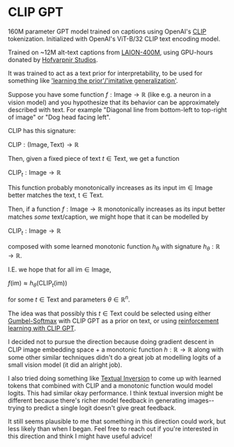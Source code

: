 # CLIP GPT

160M parameter GPT model trained on captions using OpenAI's [CLIP](https://github.com/openai/CLIP) tokenization. Initialized with OpenAI's ViT-B/32 CLIP text encoding model.

Trained on ~12M alt-text captions from [LAION-400M](https://laion.ai/blog/laion-400-open-dataset/), using GPU-hours donated by [Hofvarpnir Studios](https://hofvarpnir.ai/).

It was trained to act as a text prior for interpretability, to be used for something like ['learning the prior'/'imitative generalization'](https://www.lesswrong.com/posts/JKj5Krff5oKMb8TjT/imitative-generalisation-aka-learning-the-prior-1).

Suppose you have some function $f: \text{Image} \to \mathbb{R}$ (like e.g. a neuron in a vision model) and you hypothesize that its behavior can be approximately described with text. For example "Diagonal line from bottom-left to top-right of image" or "Dog head facing left".

CLIP has this signature:

$\text{CLIP} : (\text{Image}, \text{Text}) \to \mathbb{R}$

Then, given a fixed piece of text $t \in \text{Text}$, we get a function

$\text{CLIP}_{t} : \text{Image} \to \mathbb{R}$

This function probably monotonically increases as its input $\text{im} \in \text{Image}$ better matches the text, $\text{t} \in \text{Text}$.

Then, if a function $f: \text{Image} \to \mathbb{R}$ monotonically increases as its input better matches *some* text/caption, we might hope that it can be modelled by

$\text{CLIP}_{t} : \text{Image} \to \mathbb{R}$

composed with some learned monotonic function $h_{\theta}$ with signature $h_{\theta}: \mathbb{R} \to \mathbb{R}$.

I.E. we hope that for all $\text{im} \in \text{Image}$,

$f(\text{im}) \approx h_{\theta}(\text{CLIP}_{t} (\text{im}))$

for some $t \in \text{Text}$ and parameters $\theta \in \mathbb{R}^n$.

The idea was that possibly this $t \in \text{Text}$ could be selected using either [Gumbel-Softmax](https://arxiv.org/abs/1611.01144) with CLIP GPT as a prior on text, or using [reinforcement learning with CLIP GPT](https://arxiv.org/abs/2009.01325).

I decided not to pursue the direction because doing gradient descent in CLIP image embedding space + a monotonic function $h: \mathbb{R} \to \mathbb{R}$ along with some other similar techniques didn't do a great job at modelling logits of a small vision model (it did an alright job).

I also tried doing something like [Textual Inversion](https://textual-inversion.github.io/) to come up with learned tokens that combined with CLIP and a monotonic function would model logits. This had similar okay performance. I think textual inversion might be different because there's richer model feedback in generating images--trying to predict a single logit doesn't give great feedback.

It still seems plausible to me that something in this direction could work, but less likely than when I began. Feel free to reach out if you're interested in this direction and think I might have useful advice!
